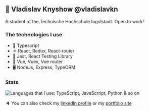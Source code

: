 ## :rocket: Vladislav Knyshow  @vladislavkn

A student of the Technische Hochschule Ingolstadt. Open to work!

### The technologies I use
- :blue_book: Typescript
- :atom_symbol: React, Redux, React-router
- :test_tube: Jest, React Testing Library
- :green_book: Vue, Vuex, Vue router
- :desktop_computer: NodeJs, Express, TypeORM

### Stats
![Languages that I use: TypeScript, JavaScrript, Python & so on](https://github-readme-stats.vercel.app/api/top-langs?username=vladislavkn&show_icons=true&locale=en&layout=compact)

:speaker: You can also check my [linkedIn profile](https://www.linkedin.com/in/vladislav-knyshov/) or my [portfolio site](https://vladislavkn.vercel.app/)
